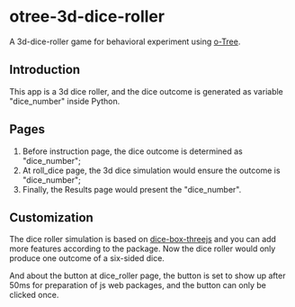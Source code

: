 # otree-3d-dice-roller
A 3d-dice-roller game for behavioral experiment using [o-Tree](http://www.otree.org/).

## Introduction

This app is a 3d dice roller, and the dice outcome is generated as variable "dice_number" inside Python. 

## Pages
1. Before instruction page, the dice outcome is determined as "dice_number";
2. At roll_dice page, the 3d dice simulation would ensure the outcome is "dice_number";
3. Finally, the Results page would present the "dice_number". 

## Customization

The dice roller simulation is based on [dice-box-threejs](https://github.com/3d-dice/dice-box-threejs) and you can add more features according to the package. Now the dice roller would only produce one outcome of a six-sided dice. 

And about the button at dice_roller page, the button is set to show up after 50ms for preparation of js web packages, and the button can only be clicked once.  


